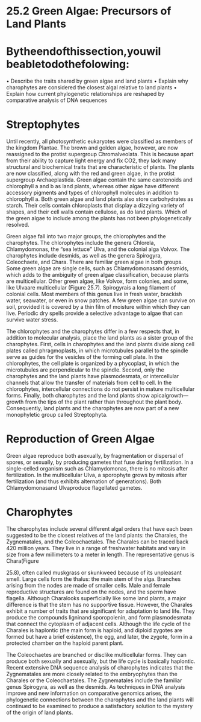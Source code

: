 # 25.2 Green Algae: Precursors of Land Plants

# Bytheendofthissection,youwil beabletodothefolowing:

• Describe the traits shared by green algae and land plants • Explain why charophytes are considered the closest algal relative to land plants • Explain how current phylogenetic relationships are reshaped by comparative analysis of DNA sequences

# Streptophytes

Until recently, all photosynthetic eukaryotes were classified as members of the kingdom Plantae. The brown and golden algae, however, are now reassigned to the protist supergroup Chromalveolata. This is because apart from their ability to capture light energy and fix CO2, they lack many structural and biochemical traits that are characteristic of plants. The plants are now classified, along with the red and green algae, in the protist supergroup Archaeplastida. Green algae contain the same carotenoids and chlorophyll a and b as land plants, whereas other algae have different accessory pigments and types of chlorophyll molecules in addition to chlorophyll a. Both green algae and land plants also store carbohydrates as starch. Their cells contain chloroplasts that display a dizzying variety of shapes, and their cell walls contain cellulose, as do land plants. Which of the green algae to include among the plants has not been phylogenetically resolved.

Green algae fall into two major groups, the chlorophytes and the charophytes. The chlorophytes include the genera Chlorela, Chlamydomonas, the “sea lettuce” Ulva, and the colonial alga Volvox. The charophytes include desmids, as well as the genera Spirogyra, Coleochaete, and Chara. There are familiar green algae in both groups. Some green algae are single cells, such as Chlamydomonasand desmids, which adds to the ambiguity of green algae classification, because plants are multicellular. Other green algae, like Volvox, form colonies, and some, like Ulvaare multicellular (Figure 25.7). Spirogyrais a long filament of colonial cells. Most members of this genus live in fresh water, brackish water, seawater, or even in snow patches. A few green algae can survive on soil, provided it is covered by a thin film of moisture within which they can live. Periodic dry spells provide a selective advantage to algae that can survive water stress.

The chlorophytes and the charophytes differ in a few respects that, in addition to molecular analysis, place the land plants as a sister group of the charophytes. First, cells in charophytes and the land plants divide along cell plates called phragmoplasts, in which microtubules parallel to the spindle serve as guides for the vesicles of the forming cell plate. In the chlorophytes, the cell plate is organized by a phycoplast, in which the microtubules are perpendicular to the spindle. Second, only the charophytes and the land plants have plasmodesmata, or intercellular channels that allow the transfer of materials from cell to cell. In the chlorophytes, intercellular connections do not persist in mature multicellular forms. Finally, both charophytes and the land plants show apicalgrowth—growth from the tips of the plant rather than throughout the plant body. Consequently, land plants and the charophytes are now part of a new monophyletic group called Streptophyta.

# Reproduction of Green Algae

Green algae reproduce both asexually, by fragmentation or dispersal of spores, or sexually, by producing gametes that fuse during fertilization. In a single-celled organism such as Chlamydomonas, there is no mitosis after fertilization. In the multicellular Ulva, a sporophyte grows by mitosis after fertilization (and thus exhibits alternation of generations). Both Chlamydomonasand Ulvaproduce flagellated gametes.

# Charophytes

The charophytes include several different algal orders that have each been suggested to be the closest relatives of the land plants: the Charales, the Zygnematales, and the Coleochaetales. The Charales can be traced back 420 million years. They live in a range of freshwater habitats and vary in size from a few millimeters to a meter in length. The representative genus is Chara(Figure

25.8), often called muskgrass or skunkweed because of its unpleasant smell. Large cells form the thalus: the main stem of the alga. Branches arising from the nodes are made of smaller cells. Male and female reproductive structures are found on the nodes, and the sperm have flagella. Although Charalooks superficially like some land plants, a major difference is that the stem has no supportive tissue. However, the Charales exhibit a number of traits that are significant for adaptation to land life. They produce the compounds ligninand sporopolenin, and form plasmodesmata that connect the cytoplasm of adjacent cells. Although the life cycle of the Charales is haplontic (the main form is haploid, and diploid zygotes are formed but have a brief existence), the egg, and later, the zygote, form in a protected chamber on the haploid parent plant.

The Coleochaetes are branched or disclike multicellular forms. They can produce both sexually and asexually, but the life cycle is basically haplontic. Recent extensive DNA sequence analysis of charophytes indicates that the Zygnematales are more closely related to the embryophytes than the Charales or the Coleochaetales. The Zygnematales include the familiar genus Spirogyra, as well as the desmids. As techniques in DNA analysis improve and new information on comparative genomics arises, the phylogenetic connections between the charophytes and the land plants will continued to be examined to produce a satisfactory solution to the mystery of the origin of land plants.